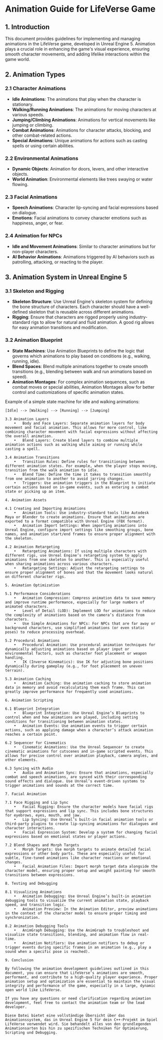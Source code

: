 # Animation Guide for LifeVerse Game

## 1. Introduction
This document provides guidelines for implementing and managing animations in the LifeVerse game, developed in Unreal Engine 5. Animation plays a crucial role in enhancing the game's visual experience, ensuring smooth character movements, and adding lifelike interactions within the game world.

## 2. Animation Types

### 2.1 Character Animations
- **Idle Animations**: The animations that play when the character is stationary.
- **Walking/Running Animations**: The animations for moving characters at various speeds.
- **Jumping/Climbing Animations**: Animations for vertical movements like jumping or climbing.
- **Combat Animations**: Animations for character attacks, blocking, and other combat-related actions.
- **Special Animations**: Unique animations for actions such as casting spells or using certain abilities.

### 2.2 Environmental Animations
- **Dynamic Objects**: Animation for doors, levers, and other interactive objects.
- **World Animation**: Environmental elements like trees swaying or water flowing.

### 2.3 Facial Animations
- **Speech Animations**: Character lip-syncing and facial expressions based on dialogue.
- **Emotions**: Facial animations to convey character emotions such as happiness, anger, or fear.

### 2.4 Animation for NPCs
- **Idle and Movement Animations**: Similar to character animations but for non-player characters.
- **AI Behavior Animations**: Animations triggered by AI behaviors such as patrolling, attacking, or reacting to the player.

## 3. Animation System in Unreal Engine 5

### 3.1 Skeleton and Rigging
- **Skeleton Structure**: Use Unreal Engine's skeleton system for defining the bone structure of characters. Each character should have a well-defined skeleton that is reusable across different animations.
- **Rigging**: Ensure that characters are rigged properly using industry-standard rigs to allow for natural and fluid animation. A good rig allows for easy animation transitions and modification.

### 3.2 Animation Blueprint
- **State Machines**: Use Animation Blueprints to define the logic that governs which animations to play based on conditions (e.g., walking, running, idle).
- **Blend Spaces**: Blend multiple animations together to create smooth transitions (e.g., blending between walk and run animations based on speed).
- **Animation Montages**: For complex animation sequences, such as combat moves or special abilities, Animation Montages allow for better control and customizations of specific animation states.

Example of a simple state machine for idle and walking animations:
```plaintext
[Idle] --> [Walking] --> [Running] --> [Jumping]

3.3 Animation Layers
	•	Body and Face Layers: Separate animation layers for body movement and facial animation. This allows for more control, like combining character movement with facial expressions without affecting the overall animation.
	•	Blend Layers: Create blend layers to combine multiple animation actions such as walking while aiming or running while casting a spell.

3.4 Animation Transitions
	•	Transition Rules: Define rules for transitioning between different animation states. For example, when the player stops moving, transition from the walk animation to idle.
	•	Blend Time: Define the time it takes to transition smoothly from one animation to another to avoid jarring changes.
	•	Triggers: Use animation triggers in the Blueprint to initiate certain actions based on in-game events, such as entering a combat state or picking up an item.

4. Animation Assets

4.1 Creating and Importing Animations
	•	Animation Tools: Use industry-standard tools like Autodesk Maya or Blender to create animations. Ensure that animations are exported to a format compatible with Unreal Engine (FBX format).
	•	Animation Import Settings: When importing animations into Unreal Engine, configure import settings like smoothing groups, bone names, and animation start/end frames to ensure proper alignment with the skeleton.

4.2 Animation Retargeting
	•	Retargeting Animations: If using multiple characters with different rigs, use Unreal Engine’s retargeting system to apply animations from one skeleton to another. This is especially useful when sharing animations across various characters.
	•	Retargeting Settings: Adjust the retargeting settings to ensure proper alignment of bones and that the movement looks natural on different character rigs.

5. Animation Optimization

5.1 Performance Considerations
	•	Animation Compression: Compress animation data to save memory and improve runtime performance, especially for large numbers of animated characters.
	•	Level of Detail (LOD): Implement LOD for animations to reduce the complexity of animations based on the camera’s distance from characters.
	•	Use Simple Animations for NPCs: For NPCs that are far away or background characters, use simplified animations (or even static poses) to reduce processing overhead.

5.2 Procedural Animations
	•	Procedural Animation: Use procedural animation techniques for dynamically adjusting animations based on player input or environmental factors, such as character foot placement or weapon handling.
	•	IK (Inverse Kinematics): Use IK for adjusting bone positions dynamically during gameplay (e.g., for foot placement on uneven terrain).

5.3 Animation Caching
	•	Animation Caching: Use animation caching to store animation data in memory and avoid recalculating them each frame. This can greatly improve performance for frequently used animations.

6. Animation Scripting

6.1 Blueprint Integration
	•	Blueprint Integration: Use Unreal Engine’s Blueprints to control when and how animations are played, including setting conditions for transitioning between animation states.
	•	Animation Events: Use animation events to trigger certain actions, such as applying damage when a character’s attack animation reaches a certain point.

6.2 Sequencer for Cinematics
	•	Cinematic Animations: Use the Unreal Sequencer to create cinematic animations for cutscenes and in-game scripted events. This allows for precise control over animation playback, camera angles, and other elements.

6.3 Syncing with Audio
	•	Audio and Animation Sync: Ensure that animations, especially combat and speech animations, are synced with their corresponding sound effects and dialogue. Use Unreal’s event-driven systems to trigger animations and sounds at the correct time.

7. Facial Animation

7.1 Face Rigging and Lip Sync
	•	Facial Rigging: Ensure the character models have facial rigs that support expressions and lip sync. This includes bone structures for eyebrows, eyes, mouth, and jaw.
	•	Lip Syncing: Use Unreal’s built-in facial animation tools or third-party plugins to create lip-syncing animations for dialogues and character interactions.
	•	Facial Expression System: Develop a system for changing facial expressions based on emotional states or player actions.

7.2 Blend Shapes and Morph Targets
	•	Morph Targets: Use morph targets to animate detailed facial expressions or other body parts. These are especially useful for subtle, fine-tuned animations like character reactions or emotional changes.
	•	Facial Animation Files: Import morph target data alongside the character model, ensuring proper setup and weight painting for smooth transitions between expressions.

8. Testing and Debugging

8.1 Visualizing Animations
	•	Animation Debugging: Use Unreal Engine’s built-in animation debugging tools to visualize the current animation state, playback speed, and transition logic.
	•	Animation Preview: In the Animation Editor, preview animations in the context of the character model to ensure proper timing and synchronization.

8.2 Animation Debugging Tools
	•	AnimGraph Debugging: Use the AnimGraph to troubleshoot and visualize state transitions, blending, and animation flow in real-time.
	•	Animation Notifiers: Use animation notifiers to debug or trigger events during specific frames in an animation (e.g., play a sound when a specific pose is reached).

9. Conclusion

By following the animation development guidelines outlined in this document, you can ensure that LifeVerse’s animations are smooth, performant, and contribute to a high-quality player experience. Proper animation setup and optimization are essential to maintain the visual integrity and performance of the game, especially in a large, dynamic open world like LifeVerse.

If you have any questions or need clarification regarding animation development, feel free to contact the animation team or the lead developer.

Diese Datei bietet eine vollständige Übersicht über das Animationssystem, das in Unreal Engine 5 für dein C++-Projekt im Spiel LifeVerse verwendet wird. Sie behandelt alles von den grundlegenden Animationsarten bis hin zu spezifischen Techniken für Optimierung, Scripting und Debugging.
